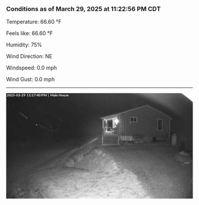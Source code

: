 ### Conditions as of March 29, 2025 at 11:22:56 PM CDT 

Temperature: 66.60 &deg;F

Feels like: 66.60 &deg;F

Humidity: 75%

Wind Direction: NE

Windspeed: 0.0 mph

Wind Gust: 0.0 mph

---

<img src="./images/latest.jpeg"/>

